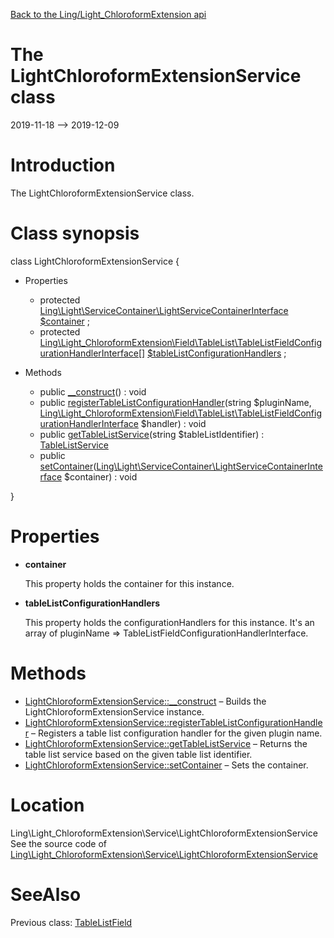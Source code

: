 [Back to the Ling/Light_ChloroformExtension api](https://github.com/lingtalfi/Light_ChloroformExtension/blob/master/doc/api/Ling/Light_ChloroformExtension.md)



The LightChloroformExtensionService class
================
2019-11-18 --> 2019-12-09






Introduction
============

The LightChloroformExtensionService class.



Class synopsis
==============


class <span class="pl-k">LightChloroformExtensionService</span>  {

- Properties
    - protected [Ling\Light\ServiceContainer\LightServiceContainerInterface](https://github.com/lingtalfi/Light/blob/master/doc/api/Ling/Light/ServiceContainer/LightServiceContainerInterface.md) [$container](#property-container) ;
    - protected [Ling\Light_ChloroformExtension\Field\TableList\TableListFieldConfigurationHandlerInterface[]](https://github.com/lingtalfi/Light_ChloroformExtension/blob/master/doc/api/Ling/Light_ChloroformExtension/Field/TableList/TableListFieldConfigurationHandlerInterface.md) [$tableListConfigurationHandlers](#property-tableListConfigurationHandlers) ;

- Methods
    - public [__construct](https://github.com/lingtalfi/Light_ChloroformExtension/blob/master/doc/api/Ling/Light_ChloroformExtension/Service/LightChloroformExtensionService/__construct.md)() : void
    - public [registerTableListConfigurationHandler](https://github.com/lingtalfi/Light_ChloroformExtension/blob/master/doc/api/Ling/Light_ChloroformExtension/Service/LightChloroformExtensionService/registerTableListConfigurationHandler.md)(string $pluginName, [Ling\Light_ChloroformExtension\Field\TableList\TableListFieldConfigurationHandlerInterface](https://github.com/lingtalfi/Light_ChloroformExtension/blob/master/doc/api/Ling/Light_ChloroformExtension/Field/TableList/TableListFieldConfigurationHandlerInterface.md) $handler) : void
    - public [getTableListService](https://github.com/lingtalfi/Light_ChloroformExtension/blob/master/doc/api/Ling/Light_ChloroformExtension/Service/LightChloroformExtensionService/getTableListService.md)(string $tableListIdentifier) : [TableListService](https://github.com/lingtalfi/Light_ChloroformExtension/blob/master/doc/api/Ling/Light_ChloroformExtension/Field/TableList/TableListService.md)
    - public [setContainer](https://github.com/lingtalfi/Light_ChloroformExtension/blob/master/doc/api/Ling/Light_ChloroformExtension/Service/LightChloroformExtensionService/setContainer.md)([Ling\Light\ServiceContainer\LightServiceContainerInterface](https://github.com/lingtalfi/Light/blob/master/doc/api/Ling/Light/ServiceContainer/LightServiceContainerInterface.md) $container) : void

}




Properties
=============

- <span id="property-container"><b>container</b></span>

    This property holds the container for this instance.
    
    

- <span id="property-tableListConfigurationHandlers"><b>tableListConfigurationHandlers</b></span>

    This property holds the configurationHandlers for this instance.
    It's an array of pluginName => TableListFieldConfigurationHandlerInterface.
    
    



Methods
==============

- [LightChloroformExtensionService::__construct](https://github.com/lingtalfi/Light_ChloroformExtension/blob/master/doc/api/Ling/Light_ChloroformExtension/Service/LightChloroformExtensionService/__construct.md) &ndash; Builds the LightChloroformExtensionService instance.
- [LightChloroformExtensionService::registerTableListConfigurationHandler](https://github.com/lingtalfi/Light_ChloroformExtension/blob/master/doc/api/Ling/Light_ChloroformExtension/Service/LightChloroformExtensionService/registerTableListConfigurationHandler.md) &ndash; Registers a table list configuration handler for the given plugin name.
- [LightChloroformExtensionService::getTableListService](https://github.com/lingtalfi/Light_ChloroformExtension/blob/master/doc/api/Ling/Light_ChloroformExtension/Service/LightChloroformExtensionService/getTableListService.md) &ndash; Returns the table list service based on the given table list identifier.
- [LightChloroformExtensionService::setContainer](https://github.com/lingtalfi/Light_ChloroformExtension/blob/master/doc/api/Ling/Light_ChloroformExtension/Service/LightChloroformExtensionService/setContainer.md) &ndash; Sets the container.





Location
=============
Ling\Light_ChloroformExtension\Service\LightChloroformExtensionService<br>
See the source code of [Ling\Light_ChloroformExtension\Service\LightChloroformExtensionService](https://github.com/lingtalfi/Light_ChloroformExtension/blob/master/Service/LightChloroformExtensionService.php)



SeeAlso
==============
Previous class: [TableListField](https://github.com/lingtalfi/Light_ChloroformExtension/blob/master/doc/api/Ling/Light_ChloroformExtension/Field/TableListField.md)<br>
